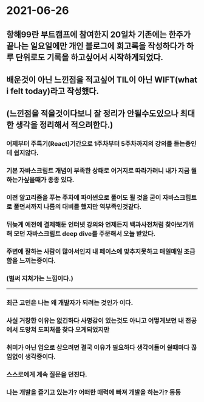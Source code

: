 # 2021-06-26

## 항해99란 부트캠프에 참여한지 20일차 기존에는 한주가 끝나는 일요일에만 개인 블로그에 회고록을 작성하다가 하루 단위로도 기록을 하고싶어서 시작하게되었다.

## 배운것이 아닌 느낀점을 적고싶어 TIL이 아닌 WIFT(what i felt today)라고 작성했다.
## (느낀점을 적을것이다보니 잘 정리가 안될수도있으나 최대한 생각을 정리해서 적으려한다.)

### 어제부터 주특기(React)기간으로 1주차부터 5주차까지의 강의를 듣는중인데 쉽지않다.

### 기본 자바스크립트 개념이 부족한 상태로 어거지로 따라가려니 내가 지금 뭘하는가싶을때가 종종 있다.

### 이전 알고리즘을 푸는 주차에 파이썬으로 풀어도 될 것을 굳이 자바스크립트로 풀면서까지 나름의 대비를 했지만 역부족인것같다.

### 뒤늦게 예전에 결제해둔 인터넷 강의와 언제든지 백과사전처럼 찾아보기위해 모던 자바스크립트 deep dive를 주문해서 오늘 받았다.

### 주변에 잘하는 사람이 많아서인지 내 페이스에 맞추지못하고 매일매일 조급함을 느끼는중이다.
### (벌써 지쳐가는 느낌이다.)

<hr/>

### 최근 고민은 나는 왜 개발자가 되려는 것인가 이다.

### 사실 거창한 이유는 없긴하다 사명감이 있는것도 아니고 어떻게보면 내 전공에서 도망쳐 도피처를 찾다 오게되었지만

### 취미가 아닌 업으로 삼으려면 결국 이유가 필요하다 생각이들어 쉴때마다 끊임없이 생각중이다.

### 스스로에게 계속 질문을 던진다. 

### 나는 개발을 즐기고 있는가? 어떠한 매력에 빠져 개발을 하는가? 등등
